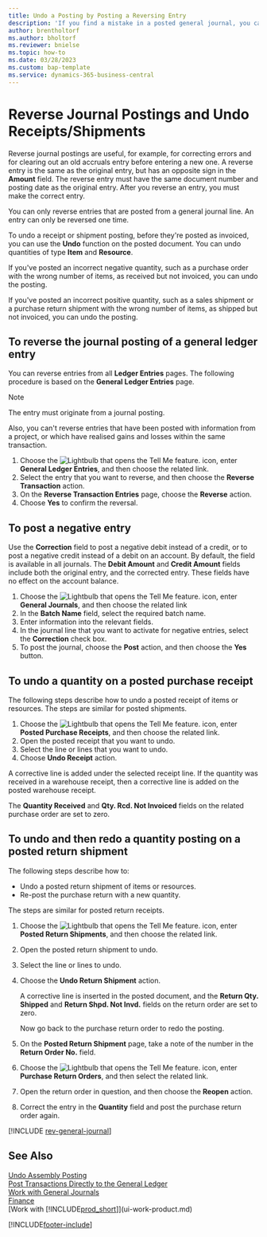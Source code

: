 ```yaml
---
title: Undo a Posting by Posting a Reversing Entry
description: 'If you find a mistake in a posted general journal, you can use the Reverse Transaction action to undo the posting with a correct audit trail.'
author: brentholtorf
ms.author: bholtorf
ms.reviewer: bnielse
ms.topic: how-to
ms.date: 03/28/2023
ms.custom: bap-template
ms.service: dynamics-365-business-central
---
```

# Reverse Journal Postings and Undo Receipts/Shipments

Reverse journal postings are useful, for example, for correcting errors and for clearing out an old accruals entry before entering a new one. A reverse entry is the same as the original entry, but has an opposite sign in the **Amount** field. The reverse entry must have the same document number and posting date as the original entry. After you reverse an entry, you must make the correct entry.

You can only reverse entries that are posted from a general journal line. An entry can only be reversed one time.

To undo a receipt or shipment posting, before they're posted as invoiced, you can use the **Undo** function on the posted document. You can undo quantities of type **Item** and **Resource**.

If you've posted an incorrect negative quantity, such as a purchase order with the wrong number of items, as received but not invoiced, you can undo the posting.

If you've posted an incorrect positive quantity, such as a sales shipment or a purchase return shipment with the wrong number of items, as shipped but not invoiced, you can undo the posting.

## To reverse the journal posting of a general ledger entry

You can reverse entries from all **Ledger Entries** pages. The following procedure is based on the **General Ledger Entries** page.

> [!NOTE]
> The entry must originate from a journal posting.
>
> Also, you can't reverse entries that have been posted with information from a project, or which have realised gains and losses within the same transaction.

1. Choose the ![Lightbulb that opens the Tell Me feature.](media/ui-search/search_small.png "Tell me what you want to do") icon, enter **General Ledger Entries**, and then choose the related link.
2. Select the entry that you want to reverse, and then choose the **Reverse Transaction** action.
3. On the **Reverse Transaction Entries** page, choose the **Reverse** action.
4. Choose **Yes** to confirm the reversal.

## To post a negative entry  

Use the **Correction** field to post a negative debit instead of a credit, or to post a negative credit instead of a debit on an account. By default, the field is available in all journals. The **Debit Amount** and **Credit Amount** fields include both the original entry, and the corrected entry. These fields have no effect on the account balance.  

1. Choose the ![Lightbulb that opens the Tell Me feature.](media/ui-search/search_small.png "Tell me what you want to do") icon, enter **General Journals**, and then choose the related link  
2. In the **Batch Name** field, select the required batch name.  
3. Enter information into the relevant fields.  
4. In the journal line that you want to activate for negative entries, select the **Correction** check box.  
5. To post the journal, choose the **Post** action, and then choose the **Yes** button.

## To undo a quantity on a posted purchase receipt  

The following steps describe how to undo a posted receipt of items or resources. The steps are similar for posted shipments.

1. Choose the ![Lightbulb that opens the Tell Me feature.](media/ui-search/search_small.png "Tell me what you want to do") icon, enter **Posted Purchase Receipts**, and then choose the related link.  
2. Open the posted receipt that you want to undo.  
3. Select the line or lines that you want to undo.  
4. Choose **Undo Receipt** action.

A corrective line is added under the selected receipt line. If the quantity was received in a warehouse receipt, then a corrective line is added on the posted warehouse receipt.  

The **Quantity Received** and **Qty. Rcd. Not Invoiced** fields on the related purchase order are set to zero.

## To undo and then redo a quantity posting on a posted return shipment

The following steps describe how to:

* Undo a posted return shipment of items or resources.
* Re-post the purchase return with a new quantity.

The steps are similar for posted return receipts.

1. Choose the ![Lightbulb that opens the Tell Me feature.](media/ui-search/search_small.png "Tell me what you want to do") icon, enter **Posted Return Shipments**, and then choose the related link.  
2. Open the posted return shipment to undo.
3. Select the line or lines to undo.  

4. Choose the **Undo Return Shipment** action.  

    A corrective line is inserted in the posted document, and the **Return Qty. Shipped** and **Return Shpd. Not Invd.** fields on the return order are set to zero.  

    Now go back to the purchase return order to redo the posting.  

5. On the **Posted Return Shipment** page, take a note of the number in the **Return Order No.** field.  
6. Choose the ![Lightbulb that opens the Tell Me feature.](media/ui-search/search_small.png "Tell me what you want to do") icon, enter **Purchase Return Orders**, and then select the related link.  
7. Open the return order in question, and then choose the **Reopen** action.  
8. Correct the entry in the **Quantity** field and post the purchase return order again.  

[!INCLUDE [rev-general-journal](includes/rev-general-journal.md)]

## See Also

[Undo Assembly Posting](assembly-how-to-undo-assembly-posting.md)  
[Post Transactions Directly to the General Ledger](finance-how-post-transactions-directly.md)  
[Work with General Journals](ui-work-general-journals.md)  
[Finance](finance.md)  
[Work with [!INCLUDE[prod_short](includes/prod_short.md)]](ui-work-product.md)  

[!INCLUDE[footer-include](includes/footer-banner.md)]